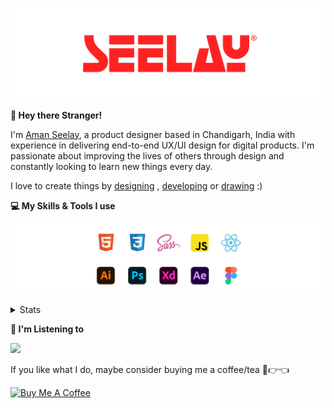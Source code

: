 [![banner](./images/seelay.svg)](https://www.seelay.in)

**👋 Hey there Stranger!**

I'm [Aman Seelay](https://www.seelay.in), a product designer based in Chandigarh, India with experience in delivering end-to-end UX/UI design for digital products. I'm passionate about improving the lives of others through design and constantly looking to learn new things every day.

I love to create things by [designing](https://www.seelay.in/#work) , [developing](https://www.seelay.in/#projects) or [drawing](https://art.seelay.in) :)

**💻 My Skills & Tools I use**

[![banner](./images/skills&tools.svg)](https://www.seelay.in/about)

<details>
  <summary>Stats</summary>

---

<!--START_SECTION:waka-->
![Profile Views](http://img.shields.io/badge/Profile%20Views-2-blue)

**🐱 My GitHub Data** 

> 📦 742.1 kB Used in GitHub's Storage 
 > 
> 🏆 44 Contributions in the Year 2024
 > 
> 💼 Opted to Hire
 > 
> 📜 1 Public Repository 
 > 
> 🔑 45 Private Repository 
 > 
**I'm a Night 🦉** 

```text
🌞 Morning                310 commits         ████░░░░░░░░░░░░░░░░░░░░░   16.35 % 
🌆 Daytime                298 commits         ████░░░░░░░░░░░░░░░░░░░░░   15.72 % 
🌃 Evening                585 commits         ████████░░░░░░░░░░░░░░░░░   30.85 % 
🌙 Night                  703 commits         █████████░░░░░░░░░░░░░░░░   37.08 % 
```
📅 **I'm Most Productive on Sunday** 

```text
Monday                   230 commits         ███░░░░░░░░░░░░░░░░░░░░░░   12.13 % 
Tuesday                  310 commits         ████░░░░░░░░░░░░░░░░░░░░░   16.35 % 
Wednesday                172 commits         ██░░░░░░░░░░░░░░░░░░░░░░░   09.07 % 
Thursday                 333 commits         ████░░░░░░░░░░░░░░░░░░░░░   17.56 % 
Friday                   212 commits         ███░░░░░░░░░░░░░░░░░░░░░░   11.18 % 
Saturday                 292 commits         ████░░░░░░░░░░░░░░░░░░░░░   15.40 % 
Sunday                   347 commits         █████░░░░░░░░░░░░░░░░░░░░   18.30 % 
```


📊 **This Week I Spent My Time On** 

```text
🕑︎ Time Zone: Asia/Kolkata

💬 Programming Languages: 
No Activity Tracked This Week

🔥 Editors: 
No Activity Tracked This Week

💻 Operating System: 
No Activity Tracked This Week
```

**I Mostly Code in JavaScript** 

```text
JavaScript               28 repos            ███████████████░░░░░░░░░░   59.57 % 
TypeScript               13 repos            ███████░░░░░░░░░░░░░░░░░░   27.66 % 
HTML                     3 repos             ██░░░░░░░░░░░░░░░░░░░░░░░   06.38 % 
Java                     3 repos             ██░░░░░░░░░░░░░░░░░░░░░░░   06.38 % 
```




 Last Updated on 23/08/2024 06:43:04 UTC
<!--END_SECTION:waka-->

---

 </details>

**🎵 I'm Listening to**

<object data="https://now-play.vercel.app/api/generate?uid=7a17a86e-d6b7-43b5-8d9c-1d6dae42a779" >

  <img src="https://now-play.vercel.app/api/generate?uid=7a17a86e-d6b7-43b5-8d9c-1d6dae42a779" />

</object>

If you like what I do, maybe consider buying me a coffee/tea 🥺👉👈

<a href="https://www.buymeacoffee.com/seelay" target="_blank"><img src="https://cdn.buymeacoffee.com/buttons/v2/default-red.png" alt="Buy Me A Coffee" width="150" ></a>
